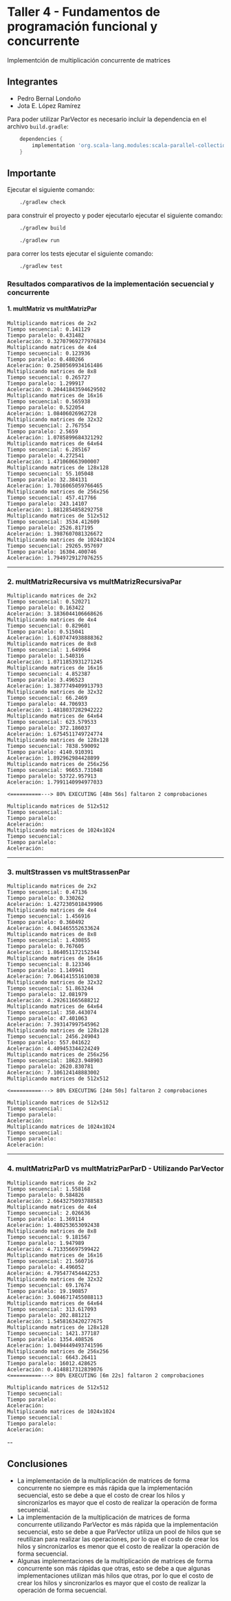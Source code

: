 # Taller 4  - Fundamentos de programación funcional y concurrente

Implementción de multiplicación concurrente de matrices


## Integrantes
- Pedro Bernal Londoño
- Jota E. López Ramírez


Para poder utilizar ParVector es necesario incluir la dependencia en el archivo `build.gradle`:

```groovy
    dependencies {
        implementation 'org.scala-lang.modules:scala-parallel-collections_2.13:1.0.3'
    }
```

## Importante 
Ejecutar el siguiente comando:

```bash
    ./gradlew check
```
para construir el proyecto y poder ejecutarlo ejecutar el siguiente comando:
```bash
    ./gradlew build
```
```bash
    ./gradlew run
```
para correr los tests ejecutar el siguiente comando:
```bash
    ./gradlew test
```

### Resultados comparativos de la implementación secuencial y concurrente


#### 1. multMatriz vs multMatrizPar

    Multiplicando matrices de 2x2
    Tiempo secuencial: 0.141129
    Tiempo paralelo: 0.431482
    Aceleración: 0.32707969277976834
    Multiplicando matrices de 4x4
    Tiempo secuencial: 0.123936
    Tiempo paralelo: 0.480266
    Aceleración: 0.2580569934161486
    Multiplicando matrices de 8x8
    Tiempo secuencial: 0.265727
    Tiempo paralelo: 1.299917
    Aceleración: 0.20441843594629502
    Multiplicando matrices de 16x16
    Tiempo secuencial: 0.565938
    Tiempo paralelo: 0.522054
    Aceleración: 1.08406026962728
    Multiplicando matrices de 32x32
    Tiempo secuencial: 2.767554
    Tiempo paralelo: 2.5659
    Aceleración: 1.0785899684321292
    Multiplicando matrices de 64x64
    Tiempo secuencial: 6.285167
    Tiempo paralelo: 4.272541
    Aceleración: 1.471060663900007
    Multiplicando matrices de 128x128
    Tiempo secuencial: 55.105048
    Tiempo paralelo: 32.384131
    Aceleración: 1.7016065059766465
    Multiplicando matrices de 256x256
    Tiempo secuencial: 457.417766
    Tiempo paralelo: 243.14107
    Aceleración: 1.8812854858292758
    Multiplicando matrices de 512x512
    Tiempo secuencial: 3534.412609
    Tiempo paralelo: 2526.817195
    Aceleración: 1.3987607081326672
    Multiplicando matrices de 1024x1024
    Tiempo secuencial: 29265.957697
    Tiempo paralelo: 16304.400746
    Aceleración: 1.7949729127076255

---

### 2. multMatrizRecursiva vs multMatrizRecursivaPar

    Multiplicando matrices de 2x2
    Tiempo secuencial: 0.520271
    Tiempo paralelo: 0.163422
    Aceleración: 3.1836044106668626
    Multiplicando matrices de 4x4
    Tiempo secuencial: 0.829601
    Tiempo paralelo: 0.515041
    Aceleración: 1.6107474938888362
    Multiplicando matrices de 8x8
    Tiempo secuencial: 1.649964
    Tiempo paralelo: 1.540316
    Aceleración: 1.0711853931271245
    Multiplicando matrices de 16x16
    Tiempo secuencial: 4.852387
    Tiempo paralelo: 3.496523
    Aceleración: 1.3877749409913793
    Multiplicando matrices de 32x32
    Tiempo secuencial: 66.2469
    Tiempo paralelo: 44.706933
    Aceleración: 1.4818037282942222
    Multiplicando matrices de 64x64
    Tiempo secuencial: 623.579533
    Tiempo paralelo: 372.186037
    Aceleración: 1.6754511749724774
    Multiplicando matrices de 128x128
    Tiempo secuencial: 7838.590092
    Tiempo paralelo: 4140.910391
    Aceleración: 1.892962984428899
    Multiplicando matrices de 256x256
    Tiempo secuencial: 96653.731048
    Tiempo paralelo: 53722.957913
    Aceleración: 1.7991140994977033

    <==========---> 80% EXECUTING [48m 56s] faltaron 2 comprobaciones

    Multiplicando matrices de 512x512
    Tiempo secuencial: 
    Tiempo paralelo:
    Aceleración: 
    Multiplicando matrices de 1024x1024
    Tiempo secuencial: 
    Tiempo paralelo: 
    Aceleración: 


---


### 3. multStrassen vs multStrassenPar

    Multiplicando matrices de 2x2
    Tiempo secuencial: 0.47136
    Tiempo paralelo: 0.330262
    Aceleración: 1.4272305018439906
    Multiplicando matrices de 4x4
    Tiempo secuencial: 1.456916
    Tiempo paralelo: 0.360492
    Aceleración: 4.041465552633624
    Multiplicando matrices de 8x8
    Tiempo secuencial: 1.430855
    Tiempo paralelo: 0.767605
    Aceleración: 1.864051172152344
    Multiplicando matrices de 16x16
    Tiempo secuencial: 8.123346
    Tiempo paralelo: 1.149941
    Aceleración: 7.064141551610038
    Multiplicando matrices de 32x32
    Tiempo secuencial: 51.863244
    Tiempo paralelo: 12.081979
    Aceleración: 4.292611665688212
    Multiplicando matrices de 64x64
    Tiempo secuencial: 350.443074
    Tiempo paralelo: 47.401063
    Aceleración: 7.393147997545962
    Multiplicando matrices de 128x128
    Tiempo secuencial: 2456.249043
    Tiempo paralelo: 557.041622
    Aceleración: 4.409453344224249
    Multiplicando matrices de 256x256
    Tiempo secuencial: 18623.948903
    Tiempo paralelo: 2620.830781
    Aceleración: 7.106124148883002
    Multiplicando matrices de 512x512

    <==========---> 80% EXECUTING [24m 50s] faltaron 2 comprobaciones

    Multiplicando matrices de 512x512
    Tiempo secuencial: 
    Tiempo paralelo:
    Aceleración: 
    Multiplicando matrices de 1024x1024
    Tiempo secuencial: 
    Tiempo paralelo: 
    Aceleración: 


---

### 4. multMatrizParD vs multMatrizParParD  - Utilizando ParVector
    Multiplicando matrices de 2x2
    Tiempo secuencial: 1.558168
    Tiempo paralelo: 0.584826
    Aceleración: 2.6643275093788583
    Multiplicando matrices de 4x4
    Tiempo secuencial: 2.026636
    Tiempo paralelo: 1.369114
    Aceleración: 1.480253653092438
    Multiplicando matrices de 8x8
    Tiempo secuencial: 9.181567
    Tiempo paralelo: 1.947989
    Aceleración: 4.713356697599422
    Multiplicando matrices de 16x16
    Tiempo secuencial: 21.560716
    Tiempo paralelo: 4.496052
    Aceleración: 4.795477454442253
    Multiplicando matrices de 32x32
    Tiempo secuencial: 69.17674
    Tiempo paralelo: 19.190857
    Aceleración: 3.6046717455088113
    Multiplicando matrices de 64x64
    Tiempo secuencial: 313.617093
    Tiempo paralelo: 202.881212
    Aceleración: 1.5458163420277675
    Multiplicando matrices de 128x128
    Tiempo secuencial: 1421.377187
    Tiempo paralelo: 1354.408526
    Aceleración: 1.0494449493741596
    Multiplicando matrices de 256x256
    Tiempo secuencial: 6643.26411
    Tiempo paralelo: 16012.428625
    Aceleración: 0.4148817312839076
    <==========---> 80% EXECUTING [6m 22s] faltaron 2 comprobaciones
    
    Multiplicando matrices de 512x512
    Tiempo secuencial: 
    Tiempo paralelo:
    Aceleración: 
    Multiplicando matrices de 1024x1024
    Tiempo secuencial: 
    Tiempo paralelo: 
    Aceleración:  

--

## Conclusiones

- La implementación de la multiplicación de matrices de forma concurrente no siempre es más rápida que la implementación secuencial, esto se debe a que el costo de crear los hilos y sincronizarlos es mayor que el costo de realizar la operación de forma secuencial.
- La implementación de la multiplicación de matrices de forma concurrente utilizando ParVector es más rápida que la implementación secuencial, esto se debe a que ParVector utiliza un pool de hilos que se reutilizan para realizar las operaciones, por lo que el costo de crear los hilos y sincronizarlos es menor que el costo de realizar la operación de forma secuencial.
- Algunas implementaciones de la multiplicación de matrices de forma concurrente son más rápidas que otras, esto se debe a que algunas implementaciones utilizan más hilos que otras, por lo que el costo de crear los hilos y sincronizarlos es mayor que el costo de realizar la operación de forma secuencial.

